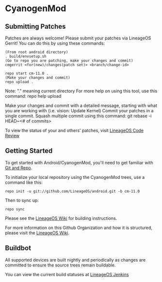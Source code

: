 CyanogenMod
===========

Submitting Patches
------------------
Patches are always welcome!  Please submit your patches via LineageOS Gerrit!
You can do this by using these commands:

    (From root android directory)
    . build/envsetup.sh
    (Go to repo you are patching, make your changes and commit)
    cmgerrit <for(new)/changes(patch set)> <branch/change-id> 

    repo start cm-11.0 .
    (Make your changes and commit)
    repo upload .
Note: "." meaning current directory
For more help on using this tool, use this command: repo help upload

Make your changes and commit with a detailed message, starting with what you are working with (i.e. vision: Update Kernel)
Commit your patches in a single commit. Squash multiple commit using this command: git rebase -i HEAD~<# of commits>

To view the status of your and others' patches, visit [LineageOS Code Review](http://review.lineageos.org/)


Getting Started
---------------

To get started with Android/CyanogenMod, you'll need to get
familiar with [Git and Repo](http://source.android.com/source/using-repo.html).

To initialize your local repository using the CyanogenMod trees, use a command like this:

    repo init -u git://github.com/LineageOS/android.git -b cm-11.0

Then to sync up:

    repo sync

Please see the [LineageOS Wiki](http://wiki.lineageos.org/) for building instructions.

For more information on this Github Organization and how it is structured, 
please visit the [LineageOS Wiki](http://wiki.lineageos.org/).

Buildbot
--------

All supported devices are built nightly and periodically as changes are committed to ensure the source trees remain buildable.

You can view the current build statuses at [LineageOS Jenkins](http://jenkins.lineageos.org/)
